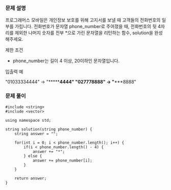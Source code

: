 ### 문제 설명

프로그래머스 모바일은 개인정보 보호를 위해 고지서를 보낼 때 고객들의 전화번호의 일부를 가립니다.
전화번호가 문자열 phone_number로 주어졌을 때, 전화번호의 뒷 4자리를 제외한 나머지 숫자를 전부 \*으로 가린 문자열을 리턴하는 함수, solution을 완성해주세요.

제한 조건

- phone_number는 길이 4 이상, 20이하인 문자열입니다.

입출력 예

"01033334444" -> "**\*\*\***4444"
"027778888" -> "**\***8888"

### 문제 풀이

```
#include <string>
#include <vector>

using namespace std;

string solution(string phone_number) {
    string answer = "";

    for(int i = 0; i < phone_number.length(); i++) {
        if(i < phone_number.length() - 4) {
            answer += "*";
        } else {
            answer += phone_number[i];
        }
    }

    return answer;
}
```
